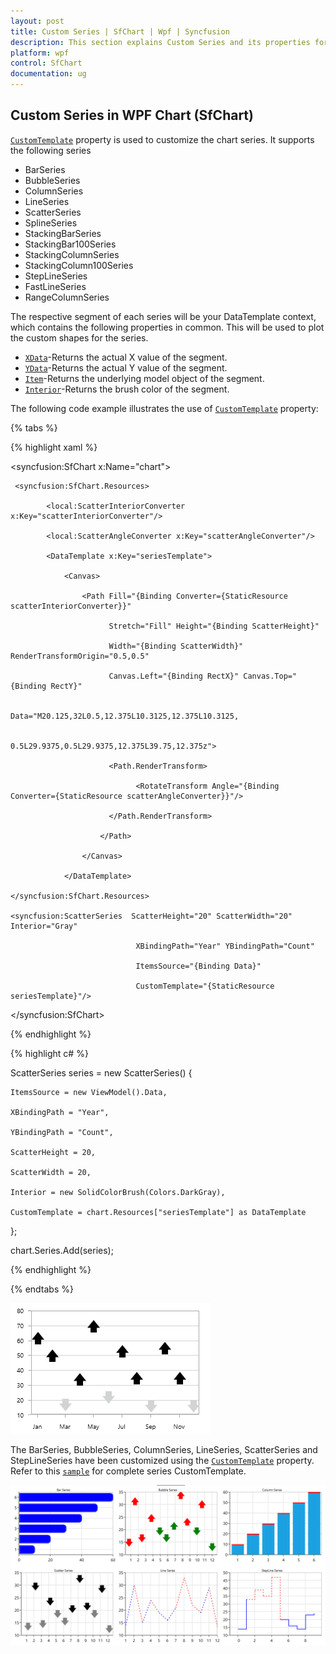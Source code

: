 ```yaml
---
layout: post
title: Custom Series | SfChart | Wpf | Syncfusion
description: This section explains Custom Series and its properties for customization (Template) in WPF Charts (SfChart)
platform: wpf
control: SfChart
documentation: ug
---
```


## Custom Series in WPF Chart (SfChart)

[`CustomTemplate`](https://help.syncfusion.com/cr/wpf/Syncfusion.UI.Xaml.Charts.ColumnSeries.html#Syncfusion_UI_Xaml_Charts_ColumnSeries_CustomTemplate) property is used to customize the chart series. It supports the following series

* BarSeries
* BubbleSeries
* ColumnSeries
* LineSeries
* ScatterSeries
* SplineSeries
* StackingBarSeries
* StackingBar100Series
* StackingColumnSeries
* StackingColumn100Series
* StepLineSeries
* FastLineSeries
* RangeColumnSeries

The respective segment of each series will be your DataTemplate context, which contains the following properties in common. This will be used to plot the custom shapes for the series.

* [`XData`](https://help.syncfusion.com/cr/wpf/Syncfusion.UI.Xaml.Charts.ColumnSegment.html#Syncfusion_UI_Xaml_Charts_ColumnSegment_XData)-Returns the actual X value of the segment.
* [`YData`](https://help.syncfusion.com/cr/wpf/Syncfusion.UI.Xaml.Charts.ColumnSegment.html#Syncfusion_UI_Xaml_Charts_ColumnSegment_YData)-Returns the actual Y value of the segment.
* [`Item`](https://help.syncfusion.com/cr/wpf/Syncfusion.UI.Xaml.Charts.ChartSegment.html#Syncfusion_UI_Xaml_Charts_ChartSegment_Item)-Returns the underlying model object of the segment.
* [`Interior`](https://help.syncfusion.com/cr/wpf/Syncfusion.UI.Xaml.Charts.ChartSegment.html#Syncfusion_UI_Xaml_Charts_ChartSegment_Interior)-Returns the brush color of the segment.

The following code example illustrates the use of [`CustomTemplate`](https://help.syncfusion.com/cr/wpf/Syncfusion.UI.Xaml.Charts.ColumnSeries.html#Syncfusion_UI_Xaml_Charts_ColumnSeries_CustomTemplate) property:

{% tabs %}

{% highlight xaml %}

 <syncfusion:SfChart x:Name="chart">

     <syncfusion:SfChart.Resources>

            <local:ScatterInteriorConverter x:Key="scatterInteriorConverter"/>

            <local:ScatterAngleConverter x:Key="scatterAngleConverter"/>

            <DataTemplate x:Key="seriesTemplate">

                <Canvas>

                    <Path Fill="{Binding Converter={StaticResource scatterInteriorConverter}}"
                              
                          Stretch="Fill" Height="{Binding ScatterHeight}"
                              
                          Width="{Binding ScatterWidth}" RenderTransformOrigin="0.5,0.5"
                              
                          Canvas.Left="{Binding RectX}" Canvas.Top="{Binding RectY}"
                              
                          Data="M20.125,32L0.5,12.375L10.3125,12.375L10.3125,
                              
                              0.5L29.9375,0.5L29.9375,12.375L39.75,12.375z">

                          <Path.RenderTransform>

                                <RotateTransform Angle="{Binding Converter={StaticResource scatterAngleConverter}}"/>

                          </Path.RenderTransform>

                        </Path>

                    </Canvas>

                </DataTemplate>

    </syncfusion:SfChart.Resources>

    <syncfusion:ScatterSeries  ScatterHeight="20" ScatterWidth="20" Interior="Gray"
                                       
                                XBindingPath="Year" YBindingPath="Count" 
                                       
                                ItemsSource="{Binding Data}"
                                
                                CustomTemplate="{StaticResource seriesTemplate}"/>

</syncfusion:SfChart>

{% endhighlight %}

{% highlight c# %}

ScatterSeries series = new ScatterSeries()
{

    ItemsSource = new ViewModel().Data,

    XBindingPath = "Year",

    YBindingPath = "Count",

    ScatterHeight = 20,

    ScatterWidth = 20,

    Interior = new SolidColorBrush(Colors.DarkGray),

    CustomTemplate = chart.Resources["seriesTemplate"] as DataTemplate

};

chart.Series.Add(series);

{% endhighlight %}

{% endtabs %}

![Customizing series in WPF Chart](Series_images/palette_9.png)

The BarSeries, BubbleSeries, ColumnSeries, LineSeries, ScatterSeries and StepLineSeries have been customized using the [`CustomTemplate`](https://help.syncfusion.com/cr/wpf/Syncfusion.UI.Xaml.Charts.ColumnSeries.html#Syncfusion_UI_Xaml_Charts_ColumnSeries_CustomTemplate) property. Refer to this [`sample`](https://github.com/SyncfusionExamples/how-to-customize-the-chart-series-in-wpf-sfchart) for complete series CustomTemplate.

![Customizing series in Syncfusion WPF SfChart](Series_images/CustomTemplate.png)